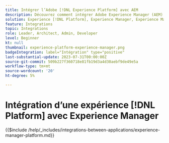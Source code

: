 ```yaml
---
title: Intégrer l’Adobe [!DNL Experience Platform] avec AEM
description: Découvrez comment intégrer Adobe Experience Manager (AEM) à Experience Cloud [!DNL Platform].
solution: Experience [!DNL Platform], Experience Manager, Experience Manager Sites
feature: Integrations
topic: Integrations
role: Leader, Architect, Admin, Developer
level: Beginner
kt: null
thumbnail: experience-platform-experience-manager.png
badgeIntegration: label="Intégration" type="positive"
last-substantial-update: 2023-07-31T00:00:00Z
source-git-commit: 509b227f360718e81fb19d3a4d30aebf9de49e5a
workflow-type: tm+mt
source-wordcount: '20'
ht-degree: 5%

---
```



# Intégration d’une expérience [!DNL Platform] avec Experience Manager

{{$include /help/_includes/integrations-between-applications/experience-manager-platform.md}}
